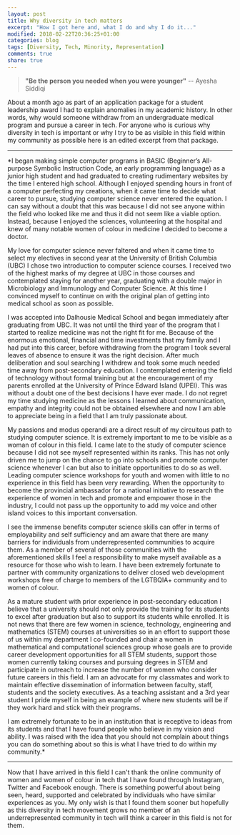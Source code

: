 ```yaml
---
layout: post
title: Why diversity in tech matters
excerpt: "How I got here and, what I do and why I do it..."
modified: 2018-02-22T20:36:25+01:00
categories: blog
tags: [Diversity, Tech, Minority, Representation]
comments: true
share: true
---
```


> <strong>"Be the person you needed when you were younger"</strong> -- Ayesha Siddiqi

About a month ago as part of an application package for a student leadership award I had to explain anomalies in my academic history. In other words, why would someone withdraw from an undergraduate medical program and pursue a career in tech. For anyone who is curious why diversity in tech is important or why I try to be as visible in this field within my community as possible here is an edited excerpt from that package.

---

*I began making simple computer programs in BASIC (Beginner’s All-purpose Symbolic Instruction Code, an early programming language) as a junior high student and had graduated to creating rudimentary websites by the time I entered high school. Although I enjoyed spending hours in front of a computer perfecting my creations, when it came time to decide what career to pursue, studying computer science never entered the equation. I can say without a doubt that this was because I did not see anyone within the field who looked like me and thus it did not seem like a viable option. Instead, because I enjoyed the sciences, volunteering at the hospital and knew of many notable women of colour in medicine I decided to become a doctor.

My love for computer science never faltered and when it came time to select my electives in second year at the University of British Columbia (UBC) I chose two introduction to computer science courses. I received two of the highest marks of my degree at UBC in those courses and contemplated staying for another year, graduating with a double major in Microbiology and Immunology and Computer Science. At this time I convinced myself to continue on with the original plan of getting into medical school as soon as possible.

I was accepted into Dalhousie Medical School and began immediately after graduating from UBC. It was not until the third year of the program that I started to realize medicine was not the right fit for me. Because of the enormous emotional, financial and time investments that my family and I had put into this career, before withdrawing from the program I took several leaves of absence to ensure it was the right decision. After much deliberation and soul searching I withdrew and took some much needed time away from post-secondary education. I contemplated entering the field of technology without formal training but at the encouragement of my parents enrolled at the University of Prince Edward Island (UPEI). This was without a doubt one of the best decisions I have ever made. I do not regret my time studying medicine as the lessons I learned about communication, empathy and integrity could not be obtained elsewhere and now I am able to appreciate being in a field that I am truly passionate about.

My passions and modus operandi are a direct result of my circuitous path to studying computer science. It is extremely important to me to be visible as a woman of colour in this field. I came late to the study of computer science because I did not see myself represented within its ranks. This has not only driven me to jump on the chance to go into schools and promote computer science whenever I can but also to initiate opportunities to do so as well. Leading computer science workshops for youth and women with little to no experience in this field has been very rewarding. When the opportunity to become the provincial ambassador for a national initiative to research the experience of women in tech and promote and empower those in the industry, I could not pass up the opportunity to add my voice and other island voices to this important conversation.

I see the immense benefits computer science skills can offer in terms of employability and self sufficiency and am aware that there are many barriers for individuals from underrepresented communities to acquire them. As a member of several of those communities with the aforementioned skills I feel a responsibility to make myself available as a resource for those who wish to learn. I have been extremely fortunate to partner with community organizations to deliver closed web development workshops free of charge to members of the LGTBQIA+ community and to women of colour.

As a mature student with prior experience in post-secondary education I believe that a university should not only provide the training for its students to excel after graduation but also to support its students while enrolled. It is not news that there are few women in science, technology, engineering and mathematics (STEM) courses at universities so in an effort to support those of us within my department I co-founded and chair a women in mathematical and computational sciences group whose goals are to provide career development opportunities for all STEM students, support those women currently taking courses and pursuing degrees in STEM and participate in outreach to increase the number of women who consider future careers in this field. I am an advocate for my classmates and work to maintain effective dissemination of information between faculty, staff, students and the society executives. As a teaching assistant and a 3rd year student I pride myself in being an example of where new students will be if they work hard and stick with their programs.

I am extremely fortunate to be in an institution that is receptive to ideas from its students and that I have found people who believe in my vision and ability. I was raised with the idea that you should not complain about things you can do something about so this is what I have tried to do within my community.*

---

Now that I have arrived in this field I can't thank the online community of women and women of colour in tech that I have found through Instagram, Twitter and Facebook enough. There is something powerful about being seen, heard, supported and celebrated by individuals who have similar experiences as you. My only wish is that I found them sooner but hopefully as this diversity in tech movement grows no member of an underrepresented community in tech will think a career in this field is not for them.
